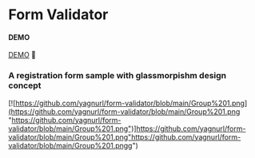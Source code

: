 # Form Validator

#### DEMO

[DEMO](https://javascriptformvalidator.netlify.app) 👀

### A registration form sample with glassmorpishm design concept

[![https://github.com/yagnurl/form-validator/blob/main/Group%201.png](https://github.com/yagnurl/form-validator/blob/main/Group%201.png "https://github.com/yagnurl/form-validator/blob/main/Group%201.png")]https://github.com/yagnurl/form-validator/blob/main/Group%201.png"https://github.com/yagnurl/form-validator/blob/main/Group%201.pngg")
